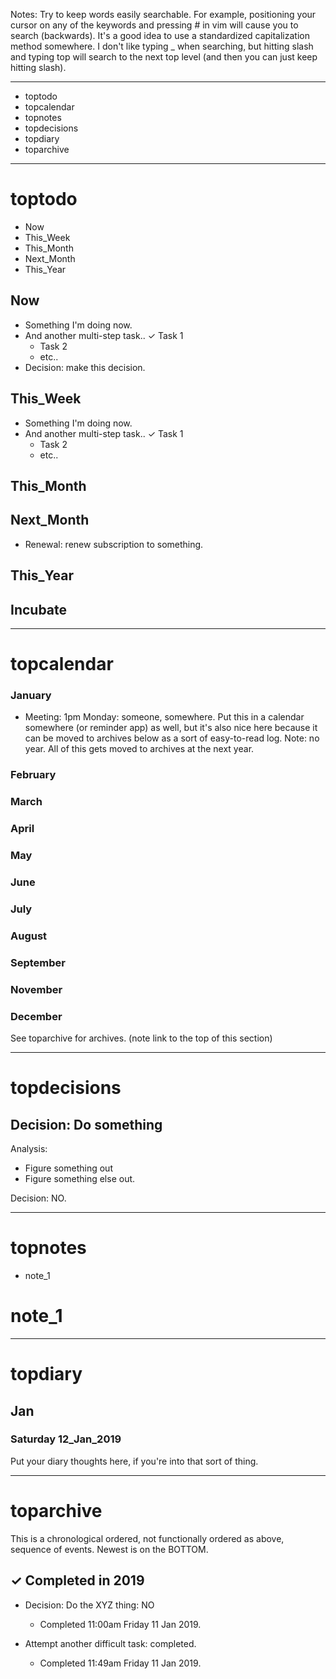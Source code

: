 Notes: Try to keep words easily searchable. For example, positioning your cursor on any of the keywords and pressing # in vim will cause you to search (backwards). It's a good idea to use a standardized capitalization method somewhere. I don't like typing _ when searching, but hitting slash and typing top will search to the next top level (and then you can just keep hitting slash).

---------------------

* toptodo
* topcalendar
* topnotes
* topdecisions
* topdiary
* toparchive 


---------------------

# toptodo

*  Now
*  This_Week
*  This_Month
*  Next_Month
*  This_Year


## Now

*   Something I'm doing now.
*   And another multi-step task..
    ✓   Task 1
    +   Task 2
    +   etc..
*   Decision: make this decision.

## This_Week

*   Something I'm doing now.
*   And another multi-step task..
    ✓   Task 1
    +   Task 2
    +   etc..


## This_Month

## Next_Month

*   Renewal: renew subscription to something.

## This_Year

## Incubate

---------------------

# topcalendar

### January

*   Meeting: 1pm Monday: someone, somewhere.
    Put this in a calendar somewhere (or reminder app) as well,
    but it's also nice here because it can be moved to archives
    below as a sort of easy-to-read log. Note: no year. All of this
    gets moved to archives at the next year.

### February
### March
### April
### May
### June
### July
### August
### September
### November
### December

See toparchive for archives. (note link to the top of this section)


---------------------

# topdecisions


## Decision: Do something

Analysis:

*   Figure something out
*   Figure something else out.

Decision: NO.


---------------------

# topnotes

*   note_1

# note_1


---------------------

# topdiary

## Jan

### Saturday 12_Jan_2019

Put your diary thoughts here, if you're into that sort of thing.


---------------------


# toparchive 

This is a chronological ordered, not functionally ordered as above,
sequence of events. Newest is on the BOTTOM.

## ✓ Completed in 2019

*   Decision: Do the XYZ thing: NO
    +   Completed 11:00am Friday 11 Jan 2019.
 
*   Attempt another difficult task: completed.
    +   Completed 11:49am Friday 11 Jan 2019.


